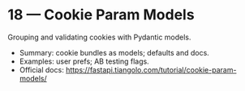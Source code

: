 # 18 — Cookie Param Models

Grouping and validating cookies with Pydantic models.

- Summary: cookie bundles as models; defaults and docs.
- Examples: user prefs; AB testing flags.
- Official docs: https://fastapi.tiangolo.com/tutorial/cookie-param-models/

